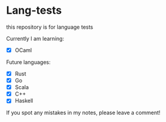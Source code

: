 # Lang-tests

this repository is for language tests

Currently I am learning:

- [x] OCaml

Future languages:

- [x] Rust
- [x] Go
- [x] Scala
- [x] C++
- [x] Haskell  

If you spot any mistakes in my notes, please leave a comment!